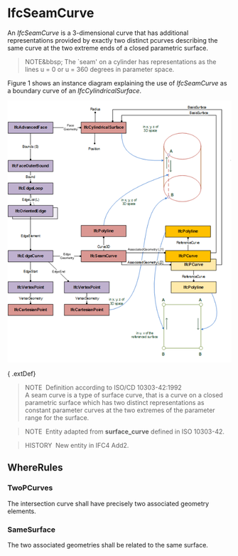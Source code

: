 # IfcSeamCurve

An _IfcSeamCurve_ is a 3-dimensional curve that has additional representations provided by exactly two distinct pcurves describing the same curve at the two extreme ends of a closed parametric surface.

> NOTE&bbsp; The `seam' on a cylinder has representations as the lines u = 0 or u = 360 degrees in parameter space.

Figure 1 shows an instance diagram explaining the use of _IfcSeamCurve_ as a boundary curve of an _IfcCylindricalSurface_.

!["seam curve usage"](../../../../figures/ifcseamcurve_01.png "Figure 1 &mdash; use of a seam curve bounding a cylindrical surface")

{ .extDef}
> NOTE&nbsp; Definition according to ISO/CD 10303-42:1992  
> A seam curve is a type of surface curve, that is a curve on a closed parametric surface which has two distinct representations as constant parameter curves at the two extremes of the parameter range for the surface.

> NOTE&nbsp; Entity adapted from **surface_curve** defined in ISO 10303-42.

> HISTORY&nbsp; New entity in IFC4 Add2.

## WhereRules

### TwoPCurves
The intersection curve shall have precisely two associated geometry elements.

### SameSurface
The two associated geometries shall be related to the same surface.
